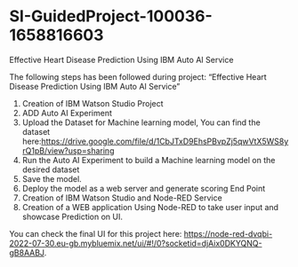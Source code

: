 # SI-GuidedProject-100036-1658816603
Effective Heart Disease Prediction Using IBM Auto AI Service

The following steps has been followed during project: “Effective Heart Disease Prediction Using IBM Auto AI Service”

1. Creation of IBM Watson Studio Project
2. ADD Auto AI Experiment 
3. Upload the Dataset for Machine learning model, You can find the dataset here:https://drive.google.com/file/d/1CbJTxD9EhsPBvpZj5qwVtX5WS8yrQ1pB/view?usp=sharing
4. Run the Auto AI Experiment to build a Machine learning model on the desired dataset
5. Save the model.
6. Deploy the model as a web server and generate scoring End Point
7. Creation of IBM Watson Studio and Node-RED Service
8. Creation of a WEB application Using Node-RED to take user input and showcase Prediction on UI.
 
You can check the final UI for this project here: https://node-red-dvqbi-2022-07-30.eu-gb.mybluemix.net/ui/#!/0?socketid=djAix0DKYQNQ-gB8AABJ.
